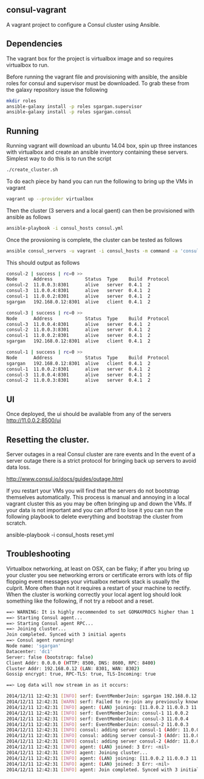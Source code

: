 consul-vagrant
--------------

A vagrant project to configure a Consul cluster using Ansible.

Dependencies
------------

The vagrant box for the project is virtualbox image and so requires virtualbox to run.

Before running the vagrant file and provisioning with ansible, the ansible roles for consul and supervisor must be downloaded. To grab these from the galaxy repository issue the following

```bash
mkdir roles
ansible-galaxy install -p roles sgargan.supervisor
ansible-galaxy install -p roles sgargan.consul
```

Running
-------

Running vagrant will download an ubuntu 14.04 box, spin up three instances with virtualbox and create an ansible inventory containing these servers. Simplest way to do this is to run the script

```bash
./create_cluster.sh
```

To do each piece by hand you can run the following to bring up the VMs in vagrant

```bash
vagrant up --provider virtualbox
```

Then the cluster (3 servers and a local gaent) can then be provisioned with ansible as follows

```bash
ansible-playbook -i consul_hosts consul.yml
```

Once the provsioning is complete, the cluster can be tested as follows

```bash
ansible consul_servers -u vagrant -i consul_hosts -m command -a 'consul members'
```

This should output as follows

```bash
consul-2 | success | rc=0 >>
Node      Address            Status  Type    Build  Protocol
consul-2  11.0.0.3:8301      alive   server  0.4.1  2
consul-3  11.0.0.4:8301      alive   server  0.4.1  2
consul-1  11.0.0.2:8301      alive   server  0.4.1  2
sgargan   192.168.0.12:8301  alive   client  0.4.1  2

consul-3 | success | rc=0 >>
Node      Address            Status  Type    Build  Protocol
consul-3  11.0.0.4:8301      alive   server  0.4.1  2
consul-2  11.0.0.3:8301      alive   server  0.4.1  2
consul-1  11.0.0.2:8301      alive   server  0.4.1  2
sgargan   192.168.0.12:8301  alive   client  0.4.1  2

consul-1 | success | rc=0 >>
Node      Address            Status  Type    Build  Protocol
sgargan   192.168.0.12:8301  alive   client  0.4.1  2
consul-1  11.0.0.2:8301      alive   server  0.4.1  2
consul-3  11.0.0.4:8301      alive   server  0.4.1  2
consul-2  11.0.0.3:8301      alive   server  0.4.1  2

```

UI
--

Once deployed, the ui should be available from any of the servers http://11.0.0.2:8500/ui

Resetting the cluster.
----------------------

Server outages in a real Consul cluster are rare events and In the event of a server outage there is a strict protocol for bringing back up servers to avoid data loss.

http://www.consul.io/docs/guides/outage.html

If you restart your VMs you will find that the servers do not bootstrap themselves automatically. This process is manual and annoying in a local vagrant cluster this as you may be often bringing up and down the VMs. If your data is not important and you can afford to lose it you can run the following playbook to delete everything and bootstrap the cluster from scratch.

ansible-playbook -i consul_hosts reset.yml

Troubleshooting
---------------

Virtualbox networking, at least on OSX, can be flaky; if after you bring up your cluster you see networking errors or certificate errors with lots of flip flopping event messages your virtualbox network stack is usually the culprit. More often than not it requires a restart of your machine to rectify. When the cluster is working correctly your local agent log should look something like the following, if not try a reboot and a reset.

```bash
==> WARNING: It is highly recommended to set GOMAXPROCS higher than 1
==> Starting Consul agent...
==> Starting Consul agent RPC...
==> Joining cluster...
Join completed. Synced with 3 initial agents
==> Consul agent running!
Node name: 'sgargan'
Datacenter: 'dc1'
Server: false (bootstrap: false)
Client Addr: 0.0.0.0 (HTTP: 8500, DNS: 8600, RPC: 8400)
Cluster Addr: 192.168.0.12 (LAN: 8301, WAN: 8302)
Gossip encrypt: true, RPC-TLS: true, TLS-Incoming: true

==> Log data will now stream in as it occurs:

2014/12/11 12:42:31 [INFO] serf: EventMemberJoin: sgargan 192.168.0.12
2014/12/11 12:42:31 [WARN] serf: Failed to re-join any previously known node
2014/12/11 12:42:31 [INFO] agent: (LAN) joining: [11.0.0.2 11.0.0.3 11.0.0.4]
2014/12/11 12:42:31 [INFO] serf: EventMemberJoin: consul-1 11.0.0.2
2014/12/11 12:42:31 [INFO] serf: EventMemberJoin: consul-3 11.0.0.4
2014/12/11 12:42:31 [INFO] serf: EventMemberJoin: consul-2 11.0.0.3
2014/12/11 12:42:31 [INFO] consul: adding server consul-1 (Addr: 11.0.0.2:8300) (DC: dc1)
2014/12/11 12:42:31 [INFO] consul: adding server consul-3 (Addr: 11.0.0.4:8300) (DC: dc1)
2014/12/11 12:42:31 [INFO] consul: adding server consul-2 (Addr: 11.0.0.3:8300) (DC: dc1)
2014/12/11 12:42:31 [INFO] agent: (LAN) joined: 3 Err: <nil>
2014/12/11 12:42:31 [INFO] agent: Joining cluster...
2014/12/11 12:42:31 [INFO] agent: (LAN) joining: [11.0.0.2 11.0.0.3 11.0.0.4]
2014/12/11 12:42:31 [INFO] agent: (LAN) joined: 3 Err: <nil>
2014/12/11 12:42:31 [INFO] agent: Join completed. Synced with 3 initial agents
```
